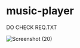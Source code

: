 # music-player

DO CHECK REQ.TXT


![Screenshot (20)](https://user-images.githubusercontent.com/72959655/137634102-f4699422-c160-4a52-a834-240471d48272.png)

